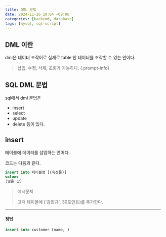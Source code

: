 ```yaml
---
title: DML 문법
date: 2024-11-26 10:04 +09:00
categories: [backend, database]
tags: [mysql, sql-script]
---
```


## DML 이란
dml은 데이터 조작어로 실제로 table 안 데이터를 조작할 수 있는 언어다.
> 삽입, 수정, 삭제, 조회가 가능하다.
{.prompt-info}

## SQL DML 문법
sql에서 dml 문법은
- insert
- select
- update
- delete
등이 있다.

## insert
테이블에 데이터를 삽입하는 언어다.

코드는 다음과 같다.
```sql
insert into 테이블명 [(속성들)]
values
(넣을 값)
```

> 예시문제
> 
> 고객 테이블에 ('김민규', 30포인트)를 추가한다.
> 
---
#### 정답
```sql
insert into customer (name, )
```
